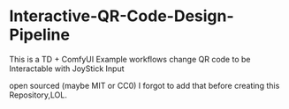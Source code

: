 # Interactive-QR-Code-Design-Pipeline
This is a TD + ComfyUI Example workflows change QR code to be Interactable with JoyStick Input 

open sourced (maybe MIT or CC0) I forgot to add that before creating this Repository,LOL.
